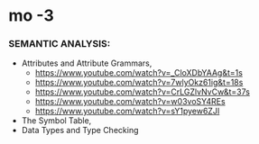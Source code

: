# mo -3 
### SEMANTIC ANALYSIS:
* Attributes and Attribute Grammars,
    * https://www.youtube.com/watch?v=_CloXDbYAAg&t=1s
    * https://www.youtube.com/watch?v=7wlyOkz61ig&t=18s
    * https://www.youtube.com/watch?v=CrLGZlvNvCw&t=37s
    * https://www.youtube.com/watch?v=w03voSY4REs   
    * https://www.youtube.com/watch?v=sY1pyew6ZJI
*  The Symbol Table,
*  Data Types and Type Checking

